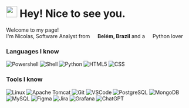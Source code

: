 <h1><img src="https://emojis.slackmojis.com/emojis/images/1531849430/4246/blob-sunglasses.gif?1531849430" width="30"/> Hey! Nice to see you.</h1>


<p>Welcome to my page! </br> I'm Nicolas, Software Analyst from <img src="https://github.com/Nik0lax/Nik0lax/assets/136096951/61bbb6b0-fdaf-4a3e-a76e-1ee4e01f07ac" width="13"/> <b>Belém, Brazil</b> and a <img src="https://github.com/Nik0lax/Nik0lax/assets/136096951/dc866bf5-bd20-4e46-a4d3-78b606343f75" width="13"/> Python lover </p>

<h3>Languages I know</h3>
<p>
  <img alt="Powershell" src="https://img.shields.io/badge/Powershell-2CA5E0?style=flat-square&logo=powershell&logoColor=white" />
  <img alt="Shell" src="https://img.shields.io/badge/shell_script-%23121011.svg?style=flat-square&logo=gnu-bash&logoColor=white" />
  <img alt="Python" src="https://img.shields.io/badge/-Python-3776AB?style=flat-square&logo=python&logoColor=white" />
  <img alt="HTML5" src="https://img.shields.io/badge/-HTML5-E34F26?style=flat-square&logo=html5&logoColor=white" />
  <img alt="CSS" src="https://img.shields.io/badge/CSS-239120?style=flat-square&logo=css3&logoColor=white" />
</p>

<h3>Tools I know</h3>
<p>
  <img alt="Linux" src="https://img.shields.io/badge/-Linux-FFA800?style=flat-square&logo=linux&logoColor=white" />
  <img alt="Apache Tomcat" src="https://img.shields.io/badge/-Apache%20Tomcat-C200D2.svg?style=flat-square&logo=apache-tomcat&logoColor=white" />
  <img alt="Git" src="https://img.shields.io/badge/-Git-F05032?style=flat-square&logo=git&logoColor=white" />
  <img alt="VSCode" src="https://img.shields.io/badge/Visual_Studio_Code-0078D4?style=flat-square&logo=visual%20studio%20code&logoColor=white" />
  <img alt="PostgreSQL" src="https://img.shields.io/badge/PostgreSQL-316192?style=flat-square&logo=postgresql&logoColor=white" />
  <img alt="MongoDB" src="https://img.shields.io/badge/-MongoDB-13aa52?style=flat-square&logo=mongodb&logoColor=white" />
  <img alt="MySQL" src="https://img.shields.io/badge/MySQL-005C84?style=flat-square&logo=mysql&logoColor=white" />
  <img alt="Figma" src="https://img.shields.io/badge/Figma-F24E1E?style=flat-square&logo=figma&logoColor=white" />
  <img alt="Jira" src="https://img.shields.io/badge/Jira-0052CC?style=flat-square&logo=Jira&logoColor=white" /> 
  <img alt="Grafana" src="https://img.shields.io/badge/Grafana-%23F46800.svg?style=flat-square&logo=grafana&logoColor=white" />
  <img alt="ChatGPT" src="https://img.shields.io/badge/ChatGPT-74aa9c?style=flat-square&logo=openai&logoColor=white" />
  <img alt="" src="" />
  <img alt="" src="" />
  <img alt="" src="" />
</p>
